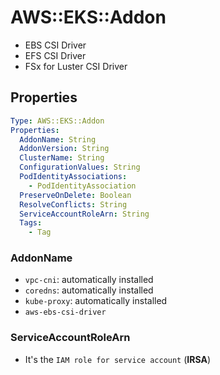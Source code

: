 # AWS::EKS::Addon

- EBS CSI Driver
- EFS CSI Driver
- FSx for Luster CSI Driver

## Properties

```yaml
Type: AWS::EKS::Addon
Properties:
  AddonName: String
  AddonVersion: String
  ClusterName: String
  ConfigurationValues: String
  PodIdentityAssociations:
    - PodIdentityAssociation
  PreserveOnDelete: Boolean
  ResolveConflicts: String
  ServiceAccountRoleArn: String
  Tags:
    - Tag
```

### AddonName

- `vpc-cni`: automatically installed
- `coredns`: automatically installed
- `kube-proxy`: automatically installed
- `aws-ebs-csi-driver`

### ServiceAccountRoleArn

- It's the `IAM role for service account` (**IRSA**)
